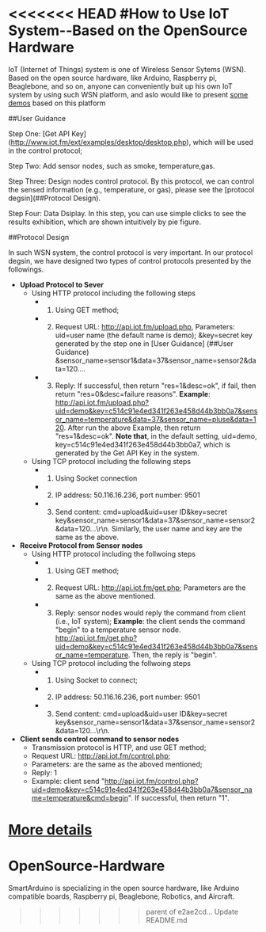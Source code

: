 <<<<<<< HEAD
#How to Use IoT System--Based on the OpenSource Hardware
===================

IoT (Internet of Things) system is one of Wireless Sensor Sytems (WSN). Based on the open source hardware, like Arduino, Raspberry pi, Beaglebone, and so on, anyone can conveniently buit up his own IoT system by using such WSN platform, and aslo would like to present [some demos](http://blog.smartarduino.com/) based on this platform

##User Guidance 

Step One: [Get API Key] (http://www.iot.fm/ext/examples/desktop/desktop.php), which will be used in the control protocol; 

Step Two: Add sensor nodes, such as smoke, temperature,gas.

Step Three: Design nodes control protocol. By this protocol, we can control the sensed information (e.g., temperature, or gas), please see the [protocol degsin](##Protocol Design).

Step Four: Data Dsiplay. In this step, you can use simple clicks to see the results exhibition, which are shown intuitively by pie figure.

##Protocol Design

In such WSN system, the control protocol is very important. In our protocol degsin, we have designed two types of control protocols presented by the followings.

* **Upload Protocol to Sever**
  * Using HTTP protocol including the following steps
    * 1) Using GET method;
    * 2) Request URL: http://api.iot.fm/upload.php,
         Parameters: uid=user name (the default name is demo); 
                     &key=secret key generated by the step one in [User Guidance] (##User Guidance)
                     &sensor_name=sensor1&data=37&sensor_name=sensor2&data=120....
    * 3) Reply: If successful, then return "res=1&desc=ok", if fail, then return "res=0&desc=failure reasons".
**Example**: http://api.iot.fm/upload.php?uid=demo&key=c514c91e4ed341f263e458d44b3bb0a7&sensor_name=temperature&data=37&sensor_name=pluse&data=120.
   After run the above Example, then return "res=1&desc=ok". 
**Note that**, in the default setting, uid=demo, key=c514c91e4ed341f263e458d44b3bb0a7, which is generated by the Get API Key in the system.
  * Using TCP protocol including the following steps
    * 1) Using Socket connection
    * 2) IP address: 50.116.16.236, port number: 9501
    * 3) Send content: cmd=upload&uid=user ID&key=secret key&sensor_name=sensor1&data=37&sensor_name=sensor2&data=120...\r\n.
Similarly, the user name and key are the same as the above.
* **Receive Protocol from Sensor nodes**
  * Using HTTP protocol including the follwoing steps
    * 1) Using GET method;
    * 2) Request URL: http://api.iot.fm/get.php; Parameters are the same as the above mentioned.
    * 3) Reply: sensor nodes would reply the command from client (i.e., IoT system);
    **Example**: the client sends the command "begin" to a temperature sensor node. http://api.iot.fm/get.php?uid=demo&key=c514c91e4ed341f263e458d44b3bb0a7&sensor_name=temperature. Then, the reply is "begin".
  * Using TCP protocol including the follwoing steps
    * 1) Using Socket to connect;
    * 2) IP address: 50.116.16.236, port number: 9501
    * 3) Send content: cmd=upload&uid=user ID&key=secret key&sensor_name=sensor1&data=37&sensor_name=sensor2&data=120...\r\n.
* **Client sends control command to sensor nodes**
  * Transmission protocol is HTTP, and use GET method;
  * Request URL: http://api.iot.fm/control.php;
  * Parameters: are the same as the aboved mentioned;
  * Reply: 1
  * Example: client send "http://api.iot.fm/control.php?uid=demo&key=c514c91e4ed341f263e458d44b3bb0a7&sensor_name=temperature&cmd=begin". If successful, then return "1".

[**More details**](http://blog.smartarduino.com/)
=======
OpenSource-Hardware
===================

  
  SmartArduino is specializing in the open source hardware, like Arduino compatible boards, Raspberry pi, Beaglebone, Robotics, and Aircraft.  
>>>>>>> parent of e2ae2cd... Update README.md
